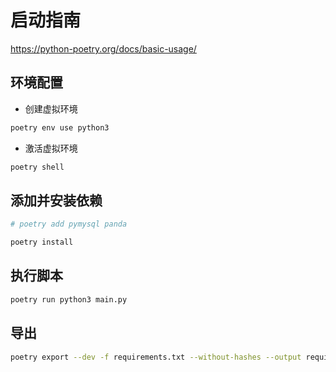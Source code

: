 # 启动指南
<https://python-poetry.org/docs/basic-usage/>
## 环境配置
- 创建虚拟环境
```zsh
poetry env use python3
```
- 激活虚拟环境
```zsh
poetry shell
```
## 添加并安装依赖
```zsh
# poetry add pymysql panda

poetry install 
```
## 执行脚本
```zsh
poetry run python3 main.py
```
## 导出
```zsh
poetry export --dev -f requirements.txt --without-hashes --output requirements.txt 
```